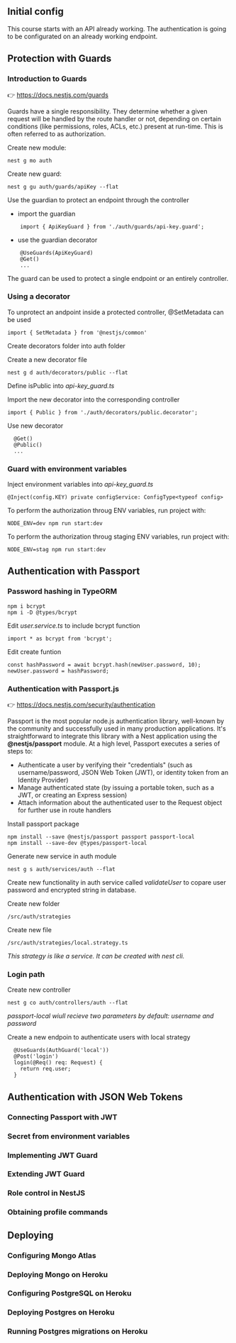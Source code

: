## Initial config

This course starts with an API already working. The authentication is going to be configurated on an already working endpoint.

## Protection with Guards

### Introduction to Guards

👉 https://docs.nestjs.com/guards

Guards have a single responsibility. They determine whether a given request will be handled by the route handler or not, depending on certain conditions (like permissions, roles, ACLs, etc.) present at run-time. This is often referred to as authorization.

Create new module:

```
nest g mo auth
```

Create new guard:

```
nest g gu auth/guards/apiKey --flat
```

Use the guardian to protect an endpoint through the controller

- import the guardian

```
    import { ApiKeyGuard } from './auth/guards/api-key.guard';
```

- use the guardian decorator

```
    @UseGuards(ApiKeyGuard)
    @Get()
    ...
```

The guard can be used to protect a single endpoint or an entirely controller.

### Using a decorator

To unprotect an andpoint inside a protected controller, @SetMetadata can be used

```
import { SetMetadata } from '@nestjs/common'
```

Create decorators folder into auth folder

Create a new decorator file

```
nest g d auth/decorators/public --flat
```

Define isPublic into _api-key_guard.ts_

Import the new decorator into the corresponding controller

```
import { Public } from './auth/decorators/public.decorator';
```

Use new decorator

```
  @Get()
  @Public()
  ...
```

### Guard with environment variables

Inject environment variables into _api-key_guard.ts_

```
@Inject(config.KEY) private configService: ConfigType<typeof config>
```

To perform the authorization throug ENV variables, run project with:

```
NODE_ENV=dev npm run start:dev
```

To perform the authorization throug staging ENV variables, run project with:

```
NODE_ENV=stag npm run start:dev
```

## Authentication with Passport

### Password hashing in TypeORM

```
npm i bcrypt
npm i -D @types/bcrypt
```

Edit _user.service.ts_ to include bcrypt function

```
import * as bcrypt from 'bcrypt';
```

Edit create funtion

```
const hashPassword = await bcrypt.hash(newUser.password, 10);
newUser.password = hashPassword;
```

### Authentication with Passport.js

👉 https://docs.nestjs.com/security/authentication

Passport is the most popular node.js authentication library, well-known by the community and successfully used in many production applications. It's straightforward to integrate this library with a Nest application using the **@nestjs/passport** module. At a high level, Passport executes a series of steps to:

- Authenticate a user by verifying their "credentials" (such as username/password, JSON Web Token (JWT), or identity token from an Identity Provider)
- Manage authenticated state (by issuing a portable token, such as a JWT, or creating an Express session)
- Attach information about the authenticated user to the Request object for further use in route handlers

Install passport package

```
npm install --save @nestjs/passport passport passport-local
npm install --save-dev @types/passport-local
```

Generate new service in auth module

```
nest g s auth/services/auth --flat
```

Create new functionality in auth service called _validateUser_ to copare user password and encrypted string in database.

Create new folder

```
/src/auth/strategies
```

Create new file

```
/src/auth/strategies/local.strategy.ts
```

_This strategy is like a service. It can be created with nest cli._

### Login path

Create new controller

```
nest g co auth/controllers/auth --flat
```

_passport-local wiull recieve two parameters by default: username and password_

Create a new endpoin to authenticate users with local strategy

```
  @UseGuards(AuthGuard('local'))
  @Post('login')
  login(@Req() req: Request) {
    return req.user;
  }
```

## Authentication with JSON Web Tokens

### Connecting Passport with JWT

### Secret from environment variables

### Implementing JWT Guard

### Extending JWT Guard

### Role control in NestJS

### Obtaining profile commands

## Deploying

### Configuring Mongo Atlas

### Deploying Mongo on Heroku

### Configuring PostgreSQL on Heroku

### Deploying Postgres on Heroku

### Running Postgres migrations on Heroku
